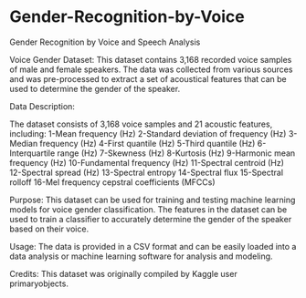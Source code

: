 # Gender-Recognition-by-Voice
Gender Recognition by Voice and Speech Analysis


Voice Gender Dataset:
This dataset contains 3,168 recorded voice samples of male and female speakers. The data was collected from various sources and was pre-processed to extract a set of acoustical features that can be used to determine the gender of the speaker.

Data Description:

The dataset consists of 3,168 voice samples and 21 acoustic features, including:
1-Mean frequency (Hz)
2-Standard deviation of frequency (Hz)
3-Median frequency (Hz)
4-First quantile (Hz)
5-Third quantile (Hz)
6-Interquartile range (Hz)
7-Skewness (Hz)
8-Kurtosis (Hz)
9-Harmonic mean frequency (Hz)
10-Fundamental frequency (Hz)
11-Spectral centroid (Hz)
12-Spectral spread (Hz)
13-Spectral entropy
14-Spectral flux
15-Spectral rolloff
16-Mel frequency cepstral coefficients (MFCCs)

Purpose:
This dataset can be used for training and testing machine learning models for voice gender classification. The features in the dataset can be used to train a classifier to accurately determine the gender of the speaker based on their voice.

Usage:
The data is provided in a CSV format and can be easily loaded into a data analysis or machine learning software for analysis and modeling.

Credits:
This dataset was originally compiled by Kaggle user primaryobjects.
